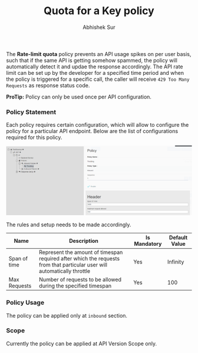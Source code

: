 ﻿---
title: "Quota for a Key policy"
toc: true
tag: developers
category: "API Management"
author: "Abhishek Sur"
menus: 
    policies:
        icon: fa fa-gg
        title: "Quota-Per-Key-Policy" 
---
The **Rate-limit quota** policy prevents an API usage spikes on per user basis, such that if the same API is 
getting somehow spammed, the policy will automatically detect it and updae the response accordingly. The 
API rate limit can be set up by the developer for a specified time period and when the policy is
triggered for a specific call, the caller will receive `429 Too Many Requests` as response status code.

**ProTip:** Policy can only be used once per API configuration.

### Policy Statement

Each policy requires certain configuration, which will allow to configure the policy for a particular API endpoint. 
Below are the list of configurations required for this policy.

![Ip Restrict Policy](../media/ip-restrict-policy.PNG)

The rules and setup needs to be made accordingly. 

|Name|Description|Is Mandatory|Default Value|
|-----------|--------------------|----------|----------|
|Span of time|Represent the amount of timespan required after which the requests from that particular user will automatically throttle|Yes|Infinity|
|Max Requests|Number of requests to be allowed during the specified timespan|Yes|100|

### Policy Usage

The policy can be applied only at `inbound` section.

### Scope

Currently the policy can be applied at API Version Scope only.


